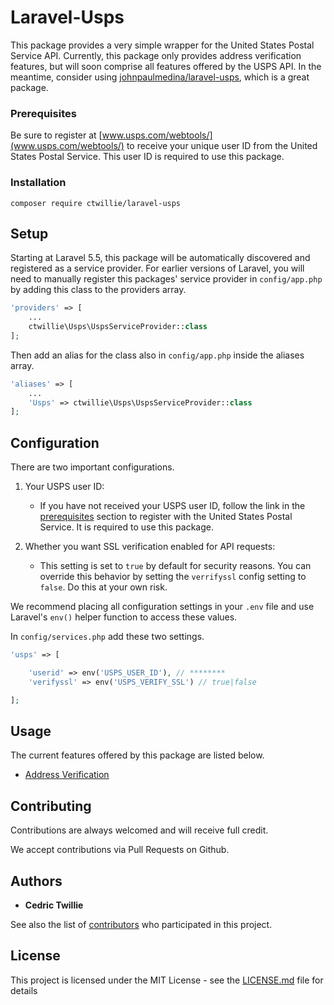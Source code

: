 # Laravel-Usps

This package provides a very simple wrapper for the United States Postal Service API. Currently, this package only provides address verification features, but will soon comprise all features offered by the USPS API. In the meantime, consider using [johnpaulmedina/laravel-usps](https://github.com/johnpaulmedina/laravel-usps), which is a great package.

### Prerequisites

Be sure to register at [www.usps.com/webtools/](www.usps.com/webtools/) to receive your unique user ID
from the United States Postal Service. This user ID is required to use this package.

### Installation

```
composer require ctwillie/laravel-usps
```

## Setup

Starting at Laravel 5.5, this package will be automatically discovered and registered as a service provider.
For earlier versions of Laravel, you will need to manually register this packages' service provider in `config/app.php`
by adding this class to the providers array.

```php
'providers' => [
    ...
    ctwillie\Usps\UspsServiceProvider::class
];
```
Then add an alias for the class also in `config/app.php` inside the aliases array.

```php
'aliases' => [
    ...
    'Usps' => ctwillie\Usps\UspsServiceProvider::class
];
```

## Configuration

There are two important configurations.
1. Your USPS user ID:
    - If you have not received your USPS user ID, follow the link in the [prerequisites](#Prerequisites) section  to register with the 
      United States Postal Service. It is required to use this package.

2. Whether you want SSL verification enabled for API requests:
    - This setting is set to `true` by default for security reasons. You can override this behavior by setting the `verrifyssl` config     setting to `false`. Do this at your own risk.

We recommend placing all configuration settings in your `.env` file and use Laravel's `env()` helper function to access these values.

In `config/services.php` add these two settings.

```php
'usps' => [

    'userid' => env('USPS_USER_ID'), // ********
    'verifyssl' => env('USPS_VERIFY_SSL') // true|false

];
```

## Usage

The current features offered by this package are listed below.
 - [Address Verification](#Address)

## Contributing

Contributions are always welcomed and will receive full credit.

We accept contributions via Pull Requests on Github.

## Authors

* **Cedric Twillie**

See also the list of [contributors](https://github.com/ctwillie/laravel-usps/graphs/contributors) who participated in this project.

## License

This project is licensed under the MIT License - see the [LICENSE.md](LICENSE.md) file for details

